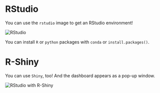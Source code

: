 # RStudio

You can use the `rstudio` image to get an RStudio environment!

![RStudio](../images/rstudio_visual.png)

You can install `R` or `python` packages with `conda` or `install.packages()`.

# R-Shiny

You can use `Shiny`, too! And the dashboard appears as a pop-up window.

![RStudio with R-Shiny](../images/rstudio_rshiny_visual.png)
